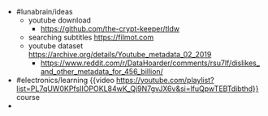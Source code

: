 - #lunabrain/ideas
	- youtube download
		- https://github.com/the-crypt-keeper/tldw
	- searching subtitles https://filmot.com
	- youtube dataset https://archive.org/details/Youtube_metadata_02_2019
		- https://www.reddit.com/r/DataHoarder/comments/rsu7lf/dislikes_and_other_metadata_for_456_billion/
- #electronics/learning {{video https://youtube.com/playlist?list=PL7qUW0KPfsIIOPOKL84wK_Qj9N7gvJX6v&si=lfuQpwTEBTdibthd}} course
-